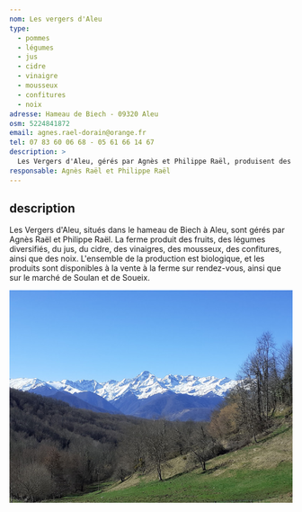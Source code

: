 ```yaml
---
nom: Les vergers d'Aleu
type: 
  - pommes
  - légumes
  - jus
  - cidre
  - vinaigre
  - mousseux
  - confitures
  - noix
adresse: Hameau de Biech - 09320 Aleu
osm: 5224841872
email: agnes.rael-dorain@orange.fr
tel: 07 83 60 06 68 - 05 61 66 14 67
description: >
  Les Vergers d'Aleu, gérés par Agnès et Philippe Raël, produisent des fruits, légumes, cidre, jus, vinaigre et confitures bio. Vente à la ferme sur rendez-vous et sur les marchés.
responsable: Agnès Raël et Philippe Raël
---
```


## description

Les Vergers d'Aleu, situés dans le hameau de Biech à Aleu, sont gérés par Agnès Raël et Philippe Raël. La ferme produit des fruits, des légumes diversifiés, du jus, du cidre, des vinaigres, des mousseux, des confitures, ainsi que des noix. L'ensemble de la production est biologique, et les produits sont disponibles à la vente à la ferme sur rendez-vous, ainsi que sur le marché de Soulan et de Soueix.

![Les vergers d'Aleu](./media/vergers-d-aleu.jpg)
